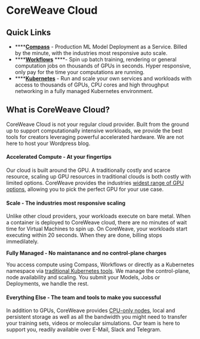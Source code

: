 # CoreWeave Cloud

## Quick Links

* \*\*\*\*[**Compass**](compass/online-inference/#introduction) - Production ML Model Deployment as a Service. Billed by the minute, with the industries most responsive auto scale.
* \*\*\*\*[**Workflows**](argo.md#introduction) ****- Spin up batch training, rendering or general computation jobs on thousands of GPUs in seconds. Hyper responsive, only pay for the time your computations are running.
* \*\*\*\*[**Kubernetes**](coreweave-kubernetes/getting-started.md) - Run and scale your own services and workloads with access to thousands of GPUs, CPU cores and high throughput networking in a fully managed Kubernetes environment.

## What is CoreWeave Cloud?

CoreWeave Cloud is not your regular cloud provider. Built from the ground up to support computationally intensive workloads, we provide the best tools for creators leveraging powerful accelerated hardware. We are not here to host your Wordpress blog.

#### Accelerated Compute - At your fingertips

Our cloud is built around the GPU. A traditionally costly and scarce resource, scaling up GPU resources in traditional clouds is both costly with limited options. CoreWeave provides the industries [widest range of GPU options](https://www.coreweave.com/#pricing), allowing you to pick the perfect GPU for your use case.

#### Scale - The industries most responsive scaling

Unlike other cloud providers, your workloads execute on bare metal. When a container is deployed to CoreWeave cloud, there are no minutes of wait time for Virtual Machines to spin up. On CoreWeave, your workloads start executing within 20 seconds. When they are done, billing stops immedilately.

**Fully Managed - No maintanance and no control-plane charges**

You access compute using Compass, Workflows or directly as a Kubernetes namespace via [traditional Kubernetes tools](coreweave-kubernetes/getting-started.md#install-kubernetes-command-line-tools). We manage the control-plane, node availability and scaling. You submit your Models, Jobs or Deployments, we handle the rest.

#### Everything Else - The team and tools to make you successful

In addition to GPUs, CoreWeave provides [CPU-only nodes](coreweave-kubernetes/node-types.md#cpu-availability), local and persistent storage as well as all the bandwidth you might need to transfer your training sets, videos or molecular simulations. Our team is here to support you, readily available over E-Mail, Slack and Telegram.

